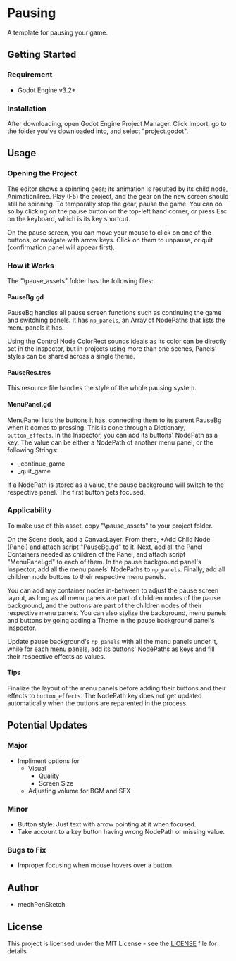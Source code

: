 # Pausing
A template for pausing your game.

## Getting Started
### Requirement
* Godot Engine v3.2+

### Installation
After downloading, open Godot Engine Project Manager. Click Import, go to the folder you've downloaded into, and select "project.godot".

## Usage
### Opening the Project
The editor shows a spinning gear; its animation is resulted by its child node, AnimationTree. Play (F5) the project, and the gear on the new screen should still be spinning. To temporally stop the gear, pause the game. You can do so by clicking on the pause button on the top-left hand corner, or press Esc on the keyboard, which is its key shortcut.

On the pause screen, you can move your mouse to click on one of the buttons, or navigate with arrow keys. Click on them to unpause, or quit (confirmation panel will appear first).

### How it Works
The "\pause_assets" folder has the following files:

#### PauseBg.gd
PauseBg handles all pause screen functions such as continuing the game and switching panels. It has `np_panels`, an Array of NodePaths that lists the menu panels it has.

Using the Control Node ColorRect sounds ideals as its color can be directly set in the Inspector, but in projects using more than one scenes, Panels' styles can be shared across a single theme.

#### PauseRes.tres
This resource file handles the style of the whole pausing system.

#### MenuPanel.gd
MenuPanel lists the buttons it has, connecting them to its parent PauseBg when it comes to pressing. This is done through a Dictionary, `button_effects`.
In the Inspector, you can add its buttons' NodePath as a key. The value can be either a NodePath of another menu panel, or the following Strings:
* _continue_game
* _quit_game

If a NodePath is stored as a value, the pause background will switch to the respective panel. The first button gets focused.

### Applicability
To make use of this asset, copy "\pause_assets" to your project folder.

On the Scene dock, add a CanvasLayer. From there, +Add Child Node (Panel) and attach script "PauseBg.gd" to it. Next, add all the Panel Containers needed as children of the Panel, and attach script "MenuPanel.gd" to each of them. In the pause background panel's Inspector, add all the menu panels' NodePaths to `np_panels`. Finally, add all children node buttons to their respective menu panels.

You can add any container nodes in-between to adjust the pause screen layout, as long as all menu panels are part of children nodes of the pause background, and the buttons are part of the children nodes of their respective menu panels. You can also stylize the background, menu panels and buttons by going adding a Theme in the pause background panel's Inspector. 

Update pause background's `np_panels` with all the menu panels under it, while for each menu panels, add its buttons' NodePaths as keys and fill their respective effects as values.

#### Tips
Finalize the layout of the menu panels before adding their buttons and their effects to `button_effects`. The NodePath key does not get updated automatically when the buttons are reparented in the process.

## Potential Updates

### Major
* Impliment options for
  * Visual
    * Quality
    * Screen Size
  * Adjusting volume for BGM and SFX

### Minor
* Button style: Just text with arrow pointing at it when focused.
* Take account to a key button having wrong NodePath or missing value.

### Bugs to Fix
* Improper focusing when mouse hovers over a button.

## Author
* mechPenSketch

## License
This project is licensed under the MIT License - see the [LICENSE](LICENSE) file for details
